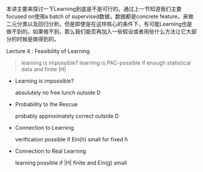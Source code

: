 

本讲主要来探讨一下Learning到底是不是可行的。通过上一节知道我们主要focused on使用a batch of supervised数据，数据都是concrete feature，来做二元分类以及回归分析。但是即使是在这样核心的条件下，有可能Learning也是做不到的。如果做不到，那么我们能否再加入一些假设或者用些什么方法让它大部分的时候是做得到的。

Lecture 4 : Feasibility of Learning

> learning is impossible?
learning is PAC-possible if enough statistical data and finite |H|

- Learning is impossible?

    absulutely no free lunch outside D
- Probability to the Rescue

    probably approximately correct outside D
- Connection to Learning

    verification possible if Ein(h) small for fixed h
- Connection to Real Learning

    learning possible if |H| finite and Ein(g) small